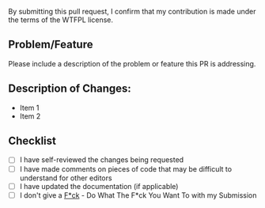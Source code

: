 By submitting this pull request, I confirm that my contribution is made under the terms of the WTFPL license.

## Problem/Feature

Please include a description of the problem or feature this PR is addressing.

## Description of Changes: 

- Item 1
- Item 2

## Checklist

- [ ] I have self-reviewed the changes being requested
- [ ] I have made comments on pieces of code that may be difficult to understand for other editors
- [ ] I have updated the documentation (if applicable)
- [ ] I don't give a [F*ck](https://github.com/BarryCarlyon/twitch_extension_tools/blob/main/LICENSE) - Do What The F*ck You Want To with my Submission
